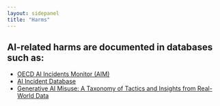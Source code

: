 ```yaml
---
layout: sidepanel
title: "Harms"
---
```


## AI-related harms are documented in databases such as:
- <a href="https://oecd.ai/en/incidents?search_terms=%5B%5D&and_condition=false&from_date=2014-01-01&to_date=2024-07-05&properties_config=%7B%22principles%22:%5B%5D,%22industries%22:%5B%5D,%22harm_types%22:%5B%5D,%22harm_levels%22:%5B%5D,%22harmed_entities%22:%5B%5D%7D&only_threats=false&order_by=date&num_results=20" target="_blank">OECD AI Incidents Monitor (AIM)</a>
- <a href="https://incidentdatabase.ai/" target="_blank">AI Incident Database</a>
- <a href="https://arxiv.org/pdf/2406.13843" target="_blank">Generative AI Misuse: A Taxonomy of Tactics and Insights from Real-World Data</a>